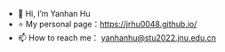 - 👋 Hi, I’m Yanhan Hu
- ⭐ My personal page：https://jrhu0048.github.io/
- 📫 How to reach me： yanhanhu@stu2022.jnu.edu.cn


<!---
JRHU0048/JRHU0048 is a ✨ special ✨ repository because its `README.md` (this file) appears on your GitHub profile.
You can click the Preview link to take a look at your changes.
--->

